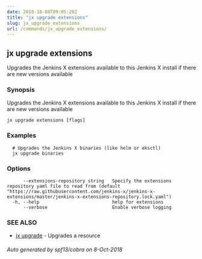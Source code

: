```yaml
---
date: 2018-10-08T09:05:28Z
title: "jx upgrade extensions"
slug: jx_upgrade_extensions
url: /commands/jx_upgrade_extensions/
---
```

## jx upgrade extensions

Upgrades the Jenkins X extensions available to this Jenkins X install if there are new versions available

### Synopsis

Upgrades the Jenkins X extensions available to this Jenkins X install if there are new versions available

```
jx upgrade extensions [flags]
```

### Examples

```
  # Upgrades the Jenkins X binaries (like helm or eksctl)
  jx upgrade binaries
```

### Options

```
      --extensions-repository string   Specify the extensions repository yaml file to read from (default "https://raw.githubusercontent.com/jenkins-x/jenkins-x-extensions/master/jenkins-x-extensions-repository.lock.yaml")
  -h, --help                           help for extensions
      --verbose                        Enable verbose logging
```

### SEE ALSO

* [jx upgrade](/commands/jx_upgrade/)	 - Upgrades a resource

###### Auto generated by spf13/cobra on 8-Oct-2018
